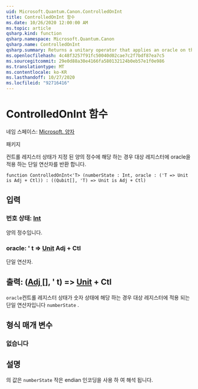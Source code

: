 ```yaml
---
uid: Microsoft.Quantum.Canon.ControlledOnInt
title: ControlledOnInt 함수
ms.date: 10/26/2020 12:00:00 AM
ms.topic: article
qsharp.kind: function
qsharp.namespace: Microsoft.Quantum.Canon
qsharp.name: ControlledOnInt
qsharp.summary: Returns a unitary operator that applies an oracle on the target register if the control register state corresponds to a specified positive integer.
ms.openlocfilehash: 4c48f3257f91fc50040d02cae7c2f7bdf87ea7c5
ms.sourcegitcommit: 29e0d88a30e4166fa580132124b0eb57e1f0e986
ms.translationtype: MT
ms.contentlocale: ko-KR
ms.lasthandoff: 10/27/2020
ms.locfileid: "92716416"
---
```

# <a name="controlledonint-function"></a>ControlledOnInt 함수

네임 스페이스: [Microsoft. 양자](xref:Microsoft.Quantum.Canon)

패키지 [](https://nuget.org/packages/)


컨트롤 레지스터 상태가 지정 된 양의 정수에 해당 하는 경우 대상 레지스터에 oracle을 적용 하는 단일 연산자를 반환 합니다.

```qsharp
function ControlledOnInt<'T> (numberState : Int, oracle : ('T => Unit is Adj + Ctl)) : ((Qubit[], 'T) => Unit is Adj + Ctl)
```


## <a name="input"></a>입력

### <a name="numberstate--int"></a>번호 상태: [Int](xref:microsoft.quantum.lang-ref.int)

양의 정수입니다.


### <a name="oracle--t--unit-adj--ctl"></a>oracle: ' t => [Unit](xref:microsoft.quantum.lang-ref.unit) Adj + Ctl

단일 연산자.



## <a name="output--qubitt--unit-adj--ctl"></a>출력: ([Adj []](xref:microsoft.quantum.lang-ref.qubit), ' t) => [Unit](xref:microsoft.quantum.lang-ref.unit) + Ctl

`oracle`컨트롤 레지스터 상태가 숫자 상태에 해당 하는 경우 대상 레지스터에 적용 되는 단일 연산자입니다 `numberState` .

## <a name="type-parameters"></a>형식 매개 변수

### <a name="t"></a>없습니다



## <a name="remarks"></a>설명

의 값은 `numberState` 작은 endian 인코딩을 사용 하 여 해석 됩니다.